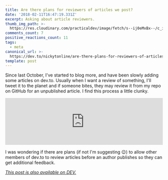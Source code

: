 ```yaml
---
title: Are there plans for reviewers of articles we post?
date: '2018-02-11T16:47:19.331Z'
excerpt: Asking about article reviewers.
thumb_img_path: >-
  https://res.cloudinary.com/practicaldev/image/fetch/s--ij0eMxBx--/c_imagga_scale,f_auto,fl_progressive,h_420,q_auto,w_1000/https://thepracticaldev.s3.amazonaws.com/i/5cwbmzbxhzfeeo9sr579.png
comments_count: 7
positive_reactions_count: 11
tags:
  - meta
canonical_url: >-
  https://dev.to/nickytonline/are-there-plans-for-reviewers-of-articles-we-post--42nf
template: post
---
```



Since last October, I've started to blog more, and have been slowly adding some   articles on dev.to. Usually when I want a review of something, I'll tweet it to the planet and if someone bites, they may review it from my repo on GitHub for an unpublished article. I find this process a little clunky.


<iframe class="liquidTag" src="https://dev.to/embed/twitter?args=916881082435465216" style="border: 0; width: 100%;"></iframe>


I was wondering if there are plans (if not I'm suggesting 😉) to allow other members of dev.to to review articles before an author publishes so they can get additional feedback.

*[This post is also available on DEV.](https://dev.to/nickytonline/are-there-plans-for-reviewers-of-articles-we-post--42nf)*


<script>
const parent = document.getElementsByTagName('head')[0];
const script = document.createElement('script');
script.type = 'text/javascript';
script.src = 'https://cdnjs.cloudflare.com/ajax/libs/iframe-resizer/4.1.1/iframeResizer.min.js';
script.charset = 'utf-8';
script.onload = function() {
    window.iFrameResize({}, '.liquidTag');
};
parent.appendChild(script);
</script>    
